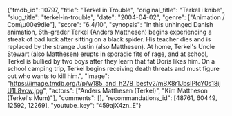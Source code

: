 {"tmdb_id": 10797, "title": "Terkel in Trouble", "original_title": "Terkel i knibe", "slug_title": "terkel-in-trouble", "date": "2004-04-02", "genre": ["Animation / Com\u00e9die"], "score": "6.4/10", "synopsis": "In this unhinged Danish animation, 6th-grader Terkel (Anders Matthesen) begins experiencing a streak of bad luck after sitting on a black spider. His teacher dies and is replaced by the strange Justin (also Matthesen). At home, Terkel's Uncle Stewart (also Matthesen) erupts in sporadic fits of rage, and at school, Terkel is bullied by two boys after they learn that fat Doris likes him. On a school camping trip, Terkel begins receiving death threats and must figure out who wants to kill him.", "image": "https://image.tmdb.org/t/p/w185_and_h278_bestv2/mBX8r1JbsIPtcY0s18ijU1L8vcw.jpg", "actors": ["Anders Matthesen (Terkel)", "Kim Mattheson (Terkel's Mum)"], "comments": [], "recommandations_id": [48761, 60449, 12592, 12269], "youtube_key": "459ajX4zn_E"}